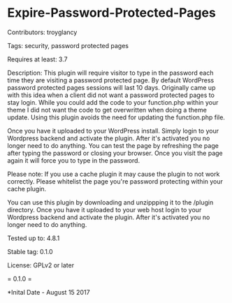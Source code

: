 # Expire-Password-Protected-Pages

Contributors: troyglancy

Tags: security, password protected pages

Requires at least: 3.7

Description: This plugin will require visitor to type in the password each time they are visiting a password protected page. By default WordPress password protected pages sessions will last 10 days. Originally came up with this idea when a client did not want a password protected pages to stay login. While you could add the code to your function.php within your theme I did not want the code to get overwritten when doing a theme update. Using this plugin avoids the need for updating the function.php file. 

Once you have it uploaded to your WordPress install. Simply login to your Wordpress backend and activate the plugin. After it's activated you no longer need to do anything. You can test the page by refreshing the page after typing the password or closing your browser. Once you visit the page again it will force you to type in the password.

Please note: If you use a cache plugin it may cause the plugin to not work correctly. Please whitelist the page you're password protecting within your cache plugin.

You can use this plugin by downloading and unzippping it to the /plugin directory. Once you have it uploaded to your web host login to your Wordpress backend and activate the plugin. After it's activated you no longer need to do anything.

Tested up to: 4.8.1

Stable tag: 0.1.0

License: GPLv2 or later

= 0.1.0 =

*Inital Date - August 15 2017
